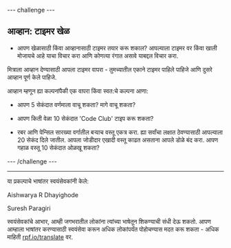 --- challenge ---

## आव्हान: टाइमर खेळ

+ आपण खेळासाठी किंवा आव्हानासाठी टाइमर तयार करू शकाल? आपल्याला टाइमर वर किंवा खाली मोजायचे आहे याचा विचार करा आणि कोणत्या रंगात असावे याबद्दल विचार करा.

मित्राला आव्हान देण्यासाठी आपला टाइमर वापरा - तुमच्यातील एकाने टाइमर पाहिले पाहिजे आणि दुसरे आव्हान पूर्ण केले पाहिजे.

आव्हान म्हणून ह्या कल्पनांपैकी एक वापरा किंवा स्वत:चे कल्पना आणा:

+ आपण 5 सेकंदात वर्णमाला वाचू शकता? मागे वाचू शकता?

+ आपण किती वेळा 10 सेकंदात 'Code Club' टाइप करू शकता?

+ रबर आणि पेन्सिल सारख्या वर्गातील बर्‍याच वस्तू एकत्र करा. ह्या सर्वांचा लक्षात ठेवण्यासाठी आपल्याला 20 सेकंद दिले जातील. आपला जोडीदार एखादी वस्तू काढत असताना आपले डोळे बंद करा. आपण गहाळ वस्तू 10 सेकंदात ओळखू शकता?

--- /challenge ---


***
या प्रकल्पाचे भाषांतर स्वयंसेवकांनी केले:

Aishwarya R Dhayighode

Suresh Paragiri

स्वयंसेवकांचे आभार, आम्ही जगभरातील लोकांना त्यांच्या भाषेतून शिकण्याची संधी देऊ शकतो. आपण आम्हाला भाषांतर करण्यासाठी स्वयंसेवा करून अधिक लोकांपर्यंत पोहोचण्यास मदत करू शकता - अधिक माहिती [rpf.io/translate](https://rpf.io/translate) वर.